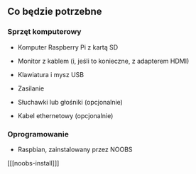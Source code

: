 ## Co będzie potrzebne

### Sprzęt komputerowy

+ Komputer Raspberry Pi z kartą SD

+ Monitor z kablem (i, jeśli to konieczne, z adapterem HDMI)

+ Klawiatura i mysz USB

+ Zasilanie

+ Słuchawki lub głośniki (opcjonalnie)

+ Kabel ethernetowy (opcjonalnie)

### Oprogramowanie

+ Raspbian, zainstalowany przez NOOBS

[[[noobs-install]]]